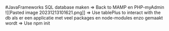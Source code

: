 #JavaFrameworks 
SQL database maken => Back to MAMP en PHP-myAdmin
![[Pasted image 20231213101621.png]]
=> Use tablePlus to interact with the db
als er een applicatie met veel packages en node-modules enzo gemaakt wordt => Use npm init